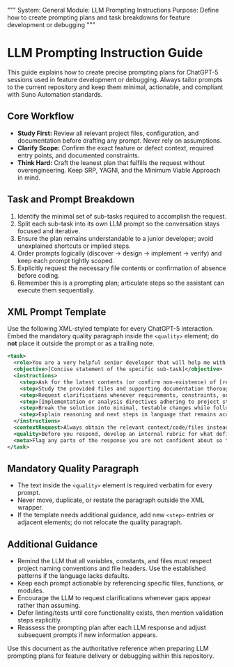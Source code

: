 """
System: General
Module: LLM Prompting Instructions
Purpose: Define how to create prompting plans and task breakdowns for feature development or debugging
"""
# LLM Prompting Instruction Guide

This guide explains how to create precise prompting plans for ChatGPT-5 sessions used in feature development or debugging. Always tailor prompts to the current repository and keep them minimal, actionable, and compliant with Suno Automation standards.

## Core Workflow
- **Study First:** Review all relevant project files, configuration, and documentation before drafting any prompt. Never rely on assumptions.
- **Clarify Scope:** Confirm the exact feature or defect context, required entry points, and documented constraints.
- **Think Hard:** Craft the leanest plan that fulfills the request without overengineering. Keep SRP, YAGNI, and the Minimum Viable Approach in mind.

## Task and Prompt Breakdown
1. Identify the minimal set of sub-tasks required to accomplish the request.
2. Split each sub-task into its own LLM prompt so the conversation stays focused and iterative.
3. Ensure the plan remains understandable to a junior developer; avoid unexplained shortcuts or implied steps.
4. Order prompts logically (discover -> design -> implement -> verify) and keep each prompt tightly scoped.
5. Explicitly request the necessary file contents or confirmation of absence before coding.
6. Remember this is a prompting plan; articulate steps so the assistant can execute them sequentially.

## XML Prompt Template
Use the following XML-styled template for every ChatGPT-5 interaction. Embed the mandatory quality paragraph inside the `<quality>` element; do **not** place it outside the prompt or as a trailing note.

```xml
<task>
  <role>You are a very helpful senior developer that will help me with my tasks/request. Do not overengineer solutions. Make the explanations comprehensive and easy to understand.</role>
  <objective>[Concise statement of the specific sub-task]</objective>
  <instructions>
    <step>Ask for the latest contents (or confirm non-existence) of [required files] before proceeding.</step>
    <step>Study the provided files and supporting documentation thoroughly before coding.</step>
    <step>Request clarifications whenever requirements, constraints, or expectations are unclear instead of making assumptions.</step>
    <step>[Implementation or analysis directives adhering to project standards and naming conventions.]</step>
    <step>Break the solution into minimal, testable changes while following the Minimum Viable Approach.</step>
    <step>Explain reasoning and next steps in language that remains accessible to a junior developer.</step>
  </instructions>
  <contextRequest>Always obtain the relevant context/code/files instead of assuming or relying on assumptions.</contextRequest>
  <quality>Before you respond, develop an internal rubric for what defines a "world-class" and "industry-standard" answer to my request (task, analysis, or problem solving). Then internally iterate and refine the draft until it scores top marks against your rubric. Provide only the final perfected output. Always provide a comprehensive and detailed breakdown. Always think hard about the given topic, problem, and the solution. Always flag the responses that you are not confident so that I can research it further. Always use industry standard, best practices, and professional recommendations when programming. Always search and use the latest documentations and information regarding programming technologies as of the date of the conversation. Always ask for further clarifications whenever requirements, constraints, or expectations are unclear instead of relying on assumptions. Always keep the prompting plan understandable and approachable for a junior developer.</quality>
  <meta>Flag any parts of the response you are not confident about so they can be reviewed.</meta>
</task>
```

## Mandatory Quality Paragraph
- The text inside the `<quality>` element is required verbatim for every prompt.
- Never move, duplicate, or restate the paragraph outside the XML wrapper.
- If the template needs additional guidance, add new `<step>` entries or adjacent elements; do not relocate the quality paragraph.

## Additional Guidance
- Remind the LLM that all variables, constants, and files must respect project naming conventions and file headers. Use the established patterns if the language lacks defaults.
- Keep each prompt actionable by referencing specific files, functions, or modules.
- Encourage the LLM to request clarifications whenever gaps appear rather than assuming.
- Defer linting/tests until core functionality exists, then mention validation steps explicitly.
- Reassess the prompting plan after each LLM response and adjust subsequent prompts if new information appears.

Use this document as the authoritative reference when preparing LLM prompting plans for feature delivery or debugging within this repository.
